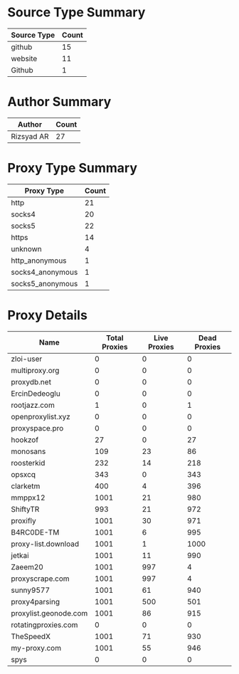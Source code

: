 # Source Type Summary

| Source Type | Count |
|-------------|-------|
| github | 15 |
| website | 11 |
| Github | 1 |


# Author Summary

| Author | Count |
|--------|-------|
| Rizsyad AR | 27 |


# Proxy Type Summary

| Proxy Type | Count |
|------------|-------|
| http | 21 |
| socks4 | 20 |
| socks5 | 22 |
| https | 14 |
| unknown | 4 |
| http_anonymous | 1 |
| socks4_anonymous | 1 |
| socks5_anonymous | 1 |


# Proxy Details

| Name | Total Proxies | Live Proxies | Dead Proxies |
|------|---------------|--------------|---------------|
| zloi-user | 0 | 0 | 0 |
| multiproxy.org | 0 | 0 | 0 |
| proxydb.net | 0 | 0 | 0 |
| ErcinDedeoglu | 0 | 0 | 0 |
| rootjazz.com | 1 | 0 | 1 |
| openproxylist.xyz | 0 | 0 | 0 |
| proxyspace.pro | 0 | 0 | 0 |
| hookzof | 27 | 0 | 27 |
| monosans | 109 | 23 | 86 |
| roosterkid | 232 | 14 | 218 |
| opsxcq | 343 | 0 | 343 |
| clarketm | 400 | 4 | 396 |
| mmppx12 | 1001 | 21 | 980 |
| ShiftyTR | 993 | 21 | 972 |
| proxifly | 1001 | 30 | 971 |
| B4RC0DE-TM | 1001 | 6 | 995 |
| proxy-list.download | 1001 | 1 | 1000 |
| jetkai | 1001 | 11 | 990 |
| Zaeem20 | 1001 | 997 | 4 |
| proxyscrape.com | 1001 | 997 | 4 |
| sunny9577 | 1001 | 61 | 940 |
| proxy4parsing | 1001 | 500 | 501 |
| proxylist.geonode.com | 1001 | 86 | 915 |
| rotatingproxies.com | 0 | 0 | 0 |
| TheSpeedX | 1001 | 71 | 930 |
| my-proxy.com | 1001 | 55 | 946 |
| spys | 0 | 0 | 0 |

